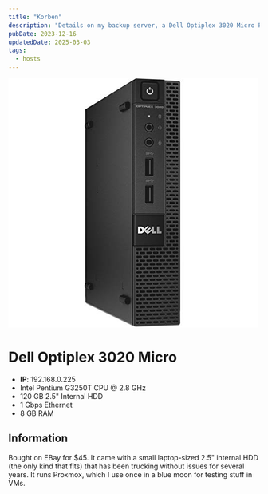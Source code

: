 ```yaml
---
title: "Korben"
description: "Details on my backup server, a Dell Optiplex 3020 Micro PC."
pubDate: 2023-12-16
updatedDate: 2025-03-03
tags:
  - hosts
---
```


![Dell Optiplex 3020 Micro](../../img/wiki/optiplex3020micro.jpg)

# Dell Optiplex 3020 Micro

- **IP**: 192.168.0.225
- Intel Pentium G3250T CPU @ 2.8 GHz
- 120 GB 2.5" Internal HDD
- 1 Gbps Ethernet
- 8 GB RAM

## Information

Bought on EBay for $45. It came with a small laptop-sized 2.5" internal HDD (the only kind that fits) that has been trucking without issues for several years. It runs Proxmox, which I use once in a blue moon for testing stuff in VMs.

